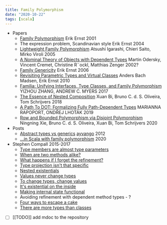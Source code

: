 ```yaml
---
title: Family Polymorphism
date: "2020-10-22"
tags: [scala]
---
```

- Papers
  - [Family Polymorphism](https://www.researchgate.net/publication/213878848_Family_Polymorphism)  Erik Ernst  2001
  - The expression problem, Scandinavian style  Erik Ernst  2004
  - [Lightweight Family Polymorphism](https://www.researchgate.net/publication/225779876_Lightweight_Family_Polymorphism) Atsushi Igarashi, Chieri Saito, Mirko Viroli 2005
  - [A Nominal Theory of Objects with
Dependent Types](https://www.cs.cmu.edu/~aldrich/courses/819/odersky-scala-theory.pdf) Martin Odersky, Vincent Cremet, Christine R¨ockl, Matthias Zenger  2002?
  - [Family Genericity](https://www.researchgate.net/publication/295686422_Family_Genericity) Erik Ernst 2006
  - [Revisiting Parametric Types and Virtual Classes](https://www.researchgate.net/publication/220877858_Revisiting_Parametric_Types_and_Virtual_Classes)  Anders Bach Madsen, Erik Ernst 2010
  - [Familia: Unifying Interfaces, Type Classes, and Family Polymorphism](https://www.cs.cornell.edu/andru/papers/familia/familia.pdf) 
YIZHOU ZHANG, ANDREW C. MYERS  2017
  - [The Essence of Nested Composition](https://drops.dagstuhl.de/opus/volltexte/2018/9227/pdf/LIPIcs-ECOOP-2018-22.pdf)  Xuan Bi, Bruno C. d. S. Oliveira, Tom Schrijvers  2018
  - [A Path To DOT: Formalizing Fully Path-Dependent Types](https://arxiv.org/pdf/1904.07298.pdf) MARIANNA RAPOPORT, ONDŘEJ LHOTÁK 2019
  - [Row and Bounded Polymorphism via Disjoint Polymorphism](https://i.cs.hku.hk/~bruno/papers/row-bounded_ecoop2020.pdf)  Ningning Xie, Bruno C. d. S. Oliveira, Xuan Bi, Tom Schrijvers  2020
- Posts
  - [Abstract types vs generics](https://stackoverflow.com/questions/1154571/scala-abstract-types-vs-generics/10891994#10891994) [ayvango](https://stackoverflow.com/users/837133/ayvango) 2012
  - [...in Scala with family polymorphism](https://stackoverflow.com/questions/62719829/how-to-avoid-calling-asinstanceof-in-scala-with-family-polymorphism) 2020
- Stephen Compall 2015-2017
  - [Type members are almost type parameters](https://typelevel.org/blog/2015/07/13/type-members-parameters.html)
  - [When are two methods alike?](https://typelevel.org/blog/2015/07/16/method-equiv.html)
  - [What happens if I forget the refinement?](https://typelevel.org/blog/2015/07/19/forget-refinement-aux.html)
  - [Type projection isn't that specific](https://typelevel.org/blog/2015/07/23/type-projection.html)
  - [Nested existentials](https://typelevel.org/blog/2015/07/27/nested-existentials.html)
  - [Values never change types](https://typelevel.org/blog/2015/07/30/values-never-change-types.html)
  - [To change types, change values](https://typelevel.org/blog/2015/09/21/change-values.html)
  - [It's existential on the inside](https://typelevel.org/blog/2016/01/28/existential-inside.html)
  - [Making internal state functional](https://typelevel.org/blog/2016/05/10/internal-state.html)
  - Avoiding refinement with dependent method types - ?
  - [Four ways to escape a cake](https://typelevel.org/blog/2017/03/01/four-ways-to-escape-a-cake.html)
  - [There are more types than classes](https://typelevel.org/blog/2017/02/13/more-types-than-classes.html)
- [ ] [[TODO]] add mdoc to the repository 
